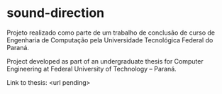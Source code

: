 # sound-direction

Projeto realizado como parte de um trabalho de conclusão de curso de Engenharia de Computação pela Universidade Tecnológica Federal do Paraná.

Project developed as part of an undergraduate thesis for Computer Engineering at Federal University of Technology – Paraná.

Link to thesis: \<url pending>